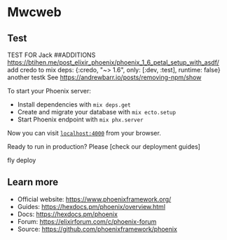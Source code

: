 # Mwcweb
## Test
TEST FOR Jack
##ADDITIONS
https://btihen.me/post_elixir_phoenix/phoenix_1_6_petal_setup_with_asdf/
add credo to mix deps: {:credo, "~> 1.6", only: [:dev, :test], runtime: false}
another testk
See https://andrewbarr.io/posts/removing-npm/show

To start your Phoenix server:

  * Install dependencies with `mix deps.get`
  * Create and migrate your database with `mix ecto.setup`
  * Start Phoenix endpoint with `mix phx.server` 

Now you can visit [`localhost:4000`](http://localhost:4000) from your browser.

Ready to run in production? Please [check our deployment guides]

fly deploy

## Learn more

  * Official website: https://www.phoenixframework.org/
  * Guides: https://hexdocs.pm/phoenix/overview.html
  * Docs: https://hexdocs.pm/phoenix
  * Forum: https://elixirforum.com/c/phoenix-forum
  * Source: https://github.com/phoenixframework/phoenix
